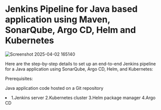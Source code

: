 # Jenkins Pipeline for Java based application using Maven, SonarQube, Argo CD, Helm and Kubernetes

![Screenshot 2025-04-02 165140](https://github.com/user-attachments/assets/4e3458ff-77b4-4073-a8a4-52700ba8dd6d)

Here are the step-by-step details to set up an end-to-end Jenkins pipeline for a Java application using SonarQube, Argo CD, Helm, and Kubernetes:

Prerequisites:

Java application code hosted on a Git repository
<li>1.Jenkins server
2.Kubernetes cluster
3.Helm package manager
4.Argo CD
</li>
